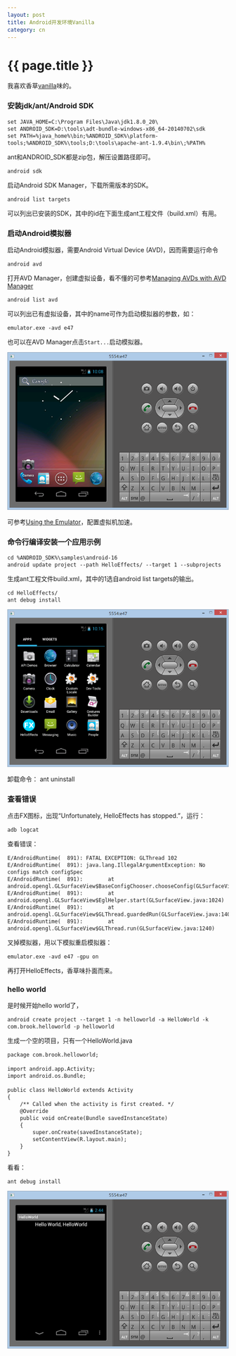 ```yaml
---
layout: post
title: Android开发环境Vanilla
category: cn
---
```


{{ page.title }}
================

我喜欢香草[vanilla](http://en.wikipedia.org/wiki/Vanilla_software)味的。

### 安装jdk/ant/Android SDK

    set JAVA_HOME=C:\Program Files\Java\jdk1.8.0_20\
    set ANDROID_SDK=D:\tools\adt-bundle-windows-x86_64-20140702\sdk
    set PATH=%java_home%\bin;%ANDROID_SDK%\platform-tools;%ANDROID_SDK%\tools;D:\tools\apache-ant-1.9.4\bin\;%PATH%

ant和ANDROID_SDK都是zip包，解压设置路径即可。

    android sdk

启动Android SDK Manager，下载所需版本的SDK。

    android list targets

可以列出已安装的SDK，其中的id在下面生成ant工程文件（build.xml）有用。

### 启动Android模拟器

启动Android模拟器，需要Android Virtual Device (AVD)，因而需要运行命令

    android avd

打开AVD Manager，创建虚拟设备，看不懂的可参考[Managing AVDs with AVD Manager](http://developer.android.com/tools/devices/managing-avds.html)

    android list avd

可以列出已有虚拟设备，其中的name可作为启动模拟器的参数，如：

    emulator.exe -avd e47

也可以在AVD Manager点击`Start...`启动模拟器。

![android0](/assets/images/android0.png)

可参考[Using the Emulator](http://developer.android.com/tools/devices/emulator.html)，配置虚拟机加速。

### 命令行编译安装一个应用示例

    cd %ANDROID_SDK%\samples\android-16
    android update project --path HelloEffects/ --target 1 --subprojects

生成ant工程文件build.xml，其中的1选自android list targets的输出。

    cd HelloEffects/
    ant debug install

![android1](/assets/images/android1.png)

卸载命令：
    ant uninstall

### 查看错误

点击FX图标，出现“Unfortunately, HelloEffects has stopped.”，运行：

    adb logcat

查看错误：

    E/AndroidRuntime(  891): FATAL EXCEPTION: GLThread 102
    E/AndroidRuntime(  891): java.lang.IllegalArgumentException: No configs match configSpec
    E/AndroidRuntime(  891):        at android.opengl.GLSurfaceView$BaseConfigChooser.chooseConfig(GLSurfaceView.java:863)
    E/AndroidRuntime(  891):        at android.opengl.GLSurfaceView$EglHelper.start(GLSurfaceView.java:1024)
    E/AndroidRuntime(  891):        at android.opengl.GLSurfaceView$GLThread.guardedRun(GLSurfaceView.java:1401)
    E/AndroidRuntime(  891):        at android.opengl.GLSurfaceView$GLThread.run(GLSurfaceView.java:1240)


叉掉模拟器，用以下模拟重启模拟器：

    emulator.exe -avd e47 -gpu on

再打开HelloEffects，香草味扑面而来。

### hello world

是时候开始hello world了，

    android create project --target 1 -n helloworld -a HelloWorld -k com.brook.helloworld -p helloworld

生成一个空的项目，只有一个HelloWorld.java


    package com.brook.helloworld;

    import android.app.Activity;
    import android.os.Bundle;

    public class HelloWorld extends Activity
    {
        /** Called when the activity is first created. */
        @Override
        public void onCreate(Bundle savedInstanceState)
        {
            super.onCreate(savedInstanceState);
            setContentView(R.layout.main);
        }
    }


看看：

    ant debug install

![android2](/assets/images/android2.png)

